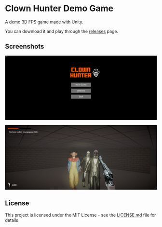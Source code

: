 # Clown Hunter Demo Game

A demo 3D FPS game made with Unity.

You can download it and play through the [releases](https://github.com/juliocesarscheidt/clown-hunter/releases) page.

## Screenshots

![menu](./Images/Menu.png)

![in game](./Images/In-Game-001.png)

## License

This project is licensed under the MIT License - see the [LICENSE.md](LICENSE.md) file for details
